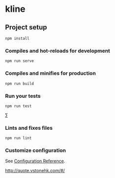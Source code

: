 # kline

## Project setup
```
npm install
```

### Compiles and hot-reloads for development
```
npm run serve
```

### Compiles and minifies for production
```
npm run build
```

### Run your tests
```
npm run test
```
∑
### Lints and fixes files
```
npm run lint
```

### Customize configuration
See [Configuration Reference](https://cli.vuejs.org/config/).

http://quote.vstonehk.com/#/
